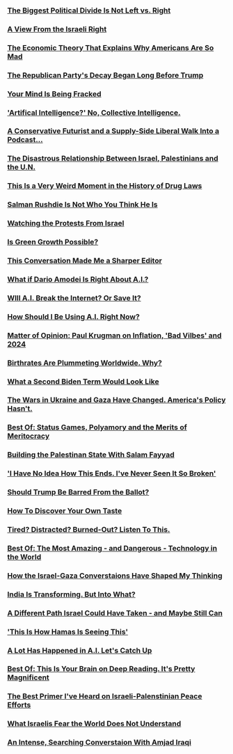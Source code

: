### [The Biggest Political Divide Is Not Left vs. Right](https://open.spotify.com/episode/3Tud6nF6wuV5yTu2waWMqW?si=57af7c53418b4a77)
### [A View From the Israeli Right](https://open.spotify.com/episode/5LVqIdBKXh99hw2x2w755Z?si=34d930c5bc7d4f63)
### [The Economic Theory That Explains Why Americans Are So Mad](https://open.spotify.com/episode/6JKs9d43xMYdDh9RXVdtse?si=b50713bb37bb4094)
### [The Republican Party's Decay Began Long Before Trump](https://open.spotify.com/episode/5IWQGZdrdpdmjuZgjbcqGR?si=fb296b66537e44e0)
### [Your Mind Is Being Fracked](https://open.spotify.com/episode/5mOU82zZNe8I8O0ISWGkDc?si=11723e88189243d8)
### ['Artifical Intelligence?' No, Collective Intelligence.](https://open.spotify.com/episode/3vDzqNRNJmKJBphdzQ4Dab?si=4116e0c55e4c4775)
### [A Conservative Futurist and a Supply-Side Liberal Walk Into a Podcast...](https://open.spotify.com/episode/11Cyh2kmCMObJ9a8hm2KhD?si=caeed6b162594559)
### [The Disastrous Relationship Between Israel, Palestinians and the U.N.](https://open.spotify.com/episode/1f2MN2Z1ZNJIM6uD3d4Tef?si=b4831fd9d3dd487c)
### [This Is a Very Weird Moment in the History of Drug Laws](https://open.spotify.com/episode/2qXXtfTCBEukhA7BXpgNVk?si=687d0d8daa9348a4)
### [Salman Rushdie Is Not Who You Think He Is](https://open.spotify.com/episode/6XdLaNms9gTgvWsIMa3Ikk?si=ed84ef32a728436c)
### [Watching the Protests From Israel](https://open.spotify.com/episode/2yNpDYu8FKm4sqJ2r3GCr8?si=449135e1224643d0)
### [Is Green Growth Possible?](https://open.spotify.com/episode/7MuKYrY2YmE1WDGaKcPe06?si=d4466b46322e4c76)
### [This Conversation Made Me a Sharper Editor](https://open.spotify.com/episode/49h2eVgjnPyJoY5MrvXlv0?si=601ef85d27ee43f9)
### [What if Dario Amodei Is Right About A.I.?](https://open.spotify.com/episode/3SYfUM4Zpr1g9QlplBZGv0?si=1e64ad72d7ce4146)
### [WIll A.I. Break the Internet? Or Save It?](https://open.spotify.com/episode/4mFwx4xGGmXrxTzHfgYpLG?si=46b3a70dda724d79)
### [How Should I Be Using A.I. Right Now?](https://open.spotify.com/episode/1d2kAxYfxhfmpCvdUNlQmd?si=37731d832edf48ac)
### [Matter of Opinion: Paul Krugman on Inflation, 'Bad Vilbes' and 2024](https://open.spotify.com/episode/5xhVY5aLYEGnXK63zcZdJN?si=2c789116484c4efc)
### [Birthrates Are Plummeting Worldwide. Why?](https://open.spotify.com/episode/52O59l8Ey7fe9ts7SGTK8L?si=22f56d457c4c46c1)
### [What a Second Biden Term Would Look Like](https://open.spotify.com/episode/0ZiLyguhUE7QhlsIqy2aUR?si=2f24bb6a84924e8c)
### [The Wars in Ukraine and Gaza Have Changed. America's Policy Hasn't.](https://open.spotify.com/episode/50RQDPZ4bRNK7f3pv28dec?si=e06d872af26f47f3)
### [Best Of: Status Games, Polyamory and the Merits of Meritocracy](https://open.spotify.com/episode/6sau7CSTNFdsV90VHchxLV?si=a5609e9615bf4d6e)
### [Building the Palestinan State With Salam Fayyad](https://open.spotify.com/episode/5ime0XnSTLY1fdCf74MCsD?si=8f38e227a9b34a95)
### ['I Have No Idea How This Ends. I've Never Seen It So Broken'](https://open.spotify.com/episode/4DyUuphi9bUVbinwKgxeJQ?si=ede2d676f7b74d4a)
### [Should Trump Be Barred From the Ballot?](https://open.spotify.com/episode/0qisgNBqbnir0FONSmRAg9?si=7ab75010dc8c4b19)
### [How To Discover Your Own Taste](https://open.spotify.com/episode/3JGETbaRnNqZe4gwj9QrwQ?si=2a7ee64725504baa)
### [Tired? Distracted? Burned-Out? Listen To This.](https://open.spotify.com/episode/7kRVtrjwvQlLclb456v7Hu?si=47ed7d5c3e054f57)
### [Best Of: The Most Amazing - and Dangerous - Technology in the World](https://open.spotify.com/episode/0xF2QQkrRHBqZmwT8aWeDY?si=ad1bc7c062314745)
### [How the Israel-Gaza Converstaions Have Shaped My Thinking](https://open.spotify.com/episode/4yxlqBBAjPUbbCoSm9cjNO?si=bebf3348afe34df0)
### [India Is Transforming. But Into What?](https://open.spotify.com/episode/53iY412LMGlfPf23r5FuoE?si=f9a325c5a2084810)
### [A Different Path Israel Could Have Taken - and Maybe Still Can](https://open.spotify.com/episode/4pMoxUzHu0YSblqNioYIQ1?si=0dd389f9ad3943be)
### ['This Is How Hamas Is Seeing This'](https://open.spotify.com/episode/15JREdzx7jRh0koXTxjkwg?si=5bc9c6b5defd430a)
### [A Lot Has Happened in A.I. Let's Catch Up](https://open.spotify.com/episode/0goXrZT8dTjtwUtN9f7zEc?si=14c78e45e2414e5e)
### [Best Of: This Is Your Brain on Deep Reading. It's Pretty Magnificent](https://open.spotify.com/episode/1Qx2Of2ZLyx4By71F70YAI?si=a3616cac816748cf)
### [The Best Primer I've Heard on Israeli-Palenstinian Peace Efforts](https://open.spotify.com/episode/0XCZmntodZAmClBo2uEAJG?si=988eb4c292e24988)
### [What Israelis Fear the World Does Not Understand](https://open.spotify.com/episode/1yc5gRUsmY9RqAe1sBz0vD?si=a52dd9eecdcb4951)
### [An Intense, Searching Converstaion With Amjad Iraqi](https://open.spotify.com/episode/48QkgbnsWSXrWRUBrKnAbk?si=197c21840fd74bf4)
